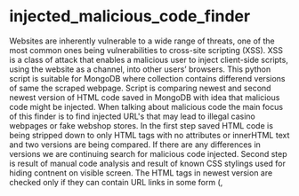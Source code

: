 # injected_malicious_code_finder
Websites are inherently vulnerable to a wide range of threats, one of the most common ones being vulnerabilities to cross-site scripting (XSS). XSS is a class of attack that enables a malicious user to inject client-side scripts, using the website as a channel, into other users’ browsers.
This python script is suitable for MongoDB where collection contains differend versions of same the scraped webpage. Script is comparing newest and second newest version of HTML code saved in MongoDB with idea that malicious code might be injected. When talking about malicious code the main focus of this finder is to find injected URL's that may lead to illegal casino webpages or fake webshop stores. 
In the first step saved HTML code is being stripped down to only HTML tags with no attributes or innerHTML text and two versions are being compared. If there are any differences in versions we are continuing search for malicious code injected. 
Second step is result of manual code analysis and result of known CSS stylings used for hiding contnent on visible screen. The HTML tags in newest version are checked only if they can contain URL links in some form (<a>,<script>,...).The inline styling in those HTML tags are raising "security index" if they are containing z-index,hidden,letter-spacing,opacity or CSS positioning with values less than -500px or greater than 2500px.
Tags that "might" contain malicious code are being saved in separated document with all URL's found on that webpage.
The script is not 100% perfect because it finds false-positives because alot of CSS combinations can be used in regular development. In most cases if the webpage contains malicious URL's the script recognizes it.
